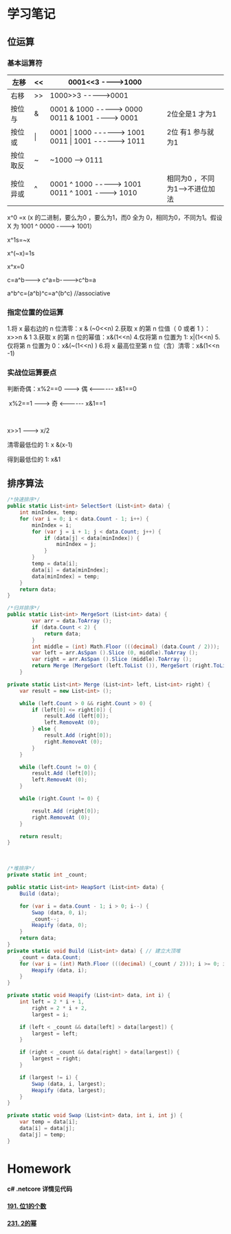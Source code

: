 # 学习笔记

## 位运算

### 基本运算符

| 左移     | <<   | 0001<<3  ---->1000                                     |                                |
| -------- | ---- | ------------------------------------------------------ | ------------------------------ |
| 右移     | >>   | 1000>>3 ----->0001                                     |                                |
| 按位与   | &    | 0001 & 1000  -----> 0000    0011 & 1001 ----> 0001     | 2位全是1 才为1                 |
| 按位或   | \|   | 0001 \| 1000 ------> 1001    0011 \| 1001 ------> 1011 | 2位 有1 参与就为1              |
| 按位取反 | ~    | ~1000 --> 0111                                         |                                |
| 按位异或 | ^    | 0001 ^ 1000 -----> 1001    0011 ^ 1001 ----> 1010      | 相同为0 ，不同为1-->不进位加法 |

x^0 =x (x 的二进制，要么为0 ，要么为1，而0 全为 0，相同为0，不同为1。假设 X 为 1001 ^ 0000 ----> 1001）

x^1s=~x

x^(~x)=1s

x^x=0

c=a^b---> c^a=b---->c^b=a 

a^b^c=(a^b)^c=a^(b^c) //associative



### 指定位置的位运算

1.将 x 最右边的 n 位清零：x & (~0<<n)
2.获取 x 的第 n 位值（ 0 或者 1 ）：x>>n & 1
3.获取 x 的第 n 位的幂值：x&(1<<n)
4.仅将第 n 位置为 1: x|(1<<n)
5.仅将第 n 位置为 0：x&(~(1<<n) )
6.将 x 最高位至第 n 位（含）清零：x&(1<<n -1) 

### 实战位运算要点

判断奇偶：x%2==0 ---> 偶   <------ x&1==0

​                    x%2==1 ---> 奇   <------ x&1==1

​                 



x>>1 ---> x/2



清零最低位的 1: x &(x-1)



得到最低位的 1: x&1



## 排序算法

```c#
/*快速排序*/ 
public static List<int> SelectSort (List<int> data) {
    int minIndex, temp;
    for (var i = 0; i < data.Count - 1; i++) {
        minIndex = i;
        for (var j = i + 1; j < data.Count; j++) {
            if (data[j] < data[minIndex]) {
                minIndex = j;
            }
        }
        temp = data[i];
        data[i] = data[minIndex];
        data[minIndex] = temp;
    }
    return data;
}
```



```c#
/*归并排序*/ 
public static List<int> MergeSort (List<int> data) {
        var arr = data.ToArray ();
        if (data.Count < 2) {
            return data;
        }
        int middle = (int) Math.Floor (((decimal) (data.Count / 2)));
        var left = arr.AsSpan ().Slice (0, middle).ToArray ();
        var right = arr.AsSpan ().Slice (middle).ToArray ();
        return Merge (MergeSort (left.ToList ()), MergeSort (right.ToList ()));
    }

private static List<int> Merge (List<int> left, List<int> right) {
    var result = new List<int> ();

    while (left.Count > 0 && right.Count > 0) {
        if (left[0] <= right[0]) {
            result.Add (left[0]);
            left.RemoveAt (0);
        } else {
            result.Add (right[0]);
            right.RemoveAt (0);
        }
    }

    while (left.Count != 0) {
        result.Add (left[0]);
        left.RemoveAt (0);
    }

    while (right.Count != 0) {

        result.Add (right[0]);
        right.RemoveAt (0);
    }

    return result;
}
```

​        

```c#
/*堆排序*/ 
private static int _count;

public static List<int> HeapSort (List<int> data) {
    Build (data);

    for (var i = data.Count - 1; i > 0; i--) {
        Swap (data, 0, i);
        _count--;
        Heapify (data, 0);
    }
    return data;
}
private static void Build (List<int> data) { // 建立大顶堆
    _count = data.Count;
    for (var i = (int) Math.Floor (((decimal) (_count / 2))); i >= 0; i--) {
        Heapify (data, i);
    }
}

private static void Heapify (List<int> data, int i) {
    int left = 2 * i + 1,
        right = 2 * i + 2,
        largest = i;

    if (left < _count && data[left] > data[largest]) {
        largest = left;
    }

    if (right < _count && data[right] > data[largest]) {
        largest = right;
    }

    if (largest != i) {
        Swap (data, i, largest);
        Heapify (data, largest);
    }
}

private static void Swap (List<int> data, int i, int j) {
    var temp = data[i];
    data[i] = data[j];
    data[j] = temp;
}
```



# Homework

#### c#  .netcore 详情见代码

#### [191. 位1的个数](https://leetcode-cn.com/problems/number-of-1-bits/)

#### [231. 2的幂](https://leetcode-cn.com/problems/power-of-two/)




